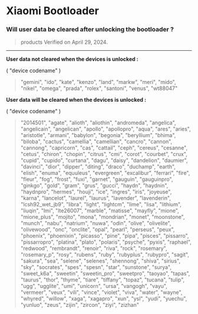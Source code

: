 # Xiaomi Bootloader

### Will user data be cleared after unlocking the bootloader ?

> products Verified on April 29, 2024.

----

**User data not cleared when the devices is unlocked :**

( "device codename" )
>"gemini", "ido", "kate", "kenzo", "land", "markw", "meri", "mido", "nikel", "omega", "prada", "rolex", "santoni", "venus", "wt88047"

**User data will be cleared when the devices is unlocked :**

( "device codename" )
>"2014501", "agate", "alioth", "aliothin", "andromeda", "angelica", "angelicain", "angelican", "apollo", "apollopro", "aqua", "ares", "aries", "aristotle", "armani", "babylon", "begonia", "beryllium", "bhima", "biloba", "cactus", "camellia", "camellian", "cancro", "cannon", "cannong", "capricorn", "cas", "cattail", "ceph", "cereus", "cesanne", "cetus", "chiron", "chopin", "citrus", "cmi", "corot", "courbet", "crux", "cupid", "cupido", "curtana", "dagu", "daisy", "dandelion", "daumier", "davinci", "dior", "dipper", "diting", "draco", "duchamp", "earth", "elish", "enuma", "equuleus", "evergreen", "excalibur", "ferrari", "fire", "fleur", "fog", "frost", "fuxi", "garnet", "gauguin", "gauguinpro", "ginkgo", "gold", "gram", "grus", "gucci", "haydn", "haydnin", "haydnpro", "hermes", "houji", "ice", "ingres", "iris", "joyeuse", "karna", "lancelot", "laurel", "laurus", "lavender", "lavenderin", "lcsh92_wet_jb9", "libra", "light", "lightcm", "lime", "lisa", "lithium", "liuqin", "lmi", "lte26007", "marble", "matisse", "mayfly", "mione", "mione_plus", "mojito", "mona", "mondrian", "monet", "moonstone", "munch", "nabu", "natrium", "nuwa", "odin", "olive", "olivelite", "olivewood", "onc", "onclite", "opal", "pearl", "perseus", "peux", "phoenix", "phoenixin", "picasso", "pine", "pipa", "pisces", "pissarro", "pissarropro", "platina", "plato", "polaris", "psyche", "pyxis", "raphael", "redwood", "rembrandt", "renoir", "riva", "rock", "rosemary", "rosemary_p", "rosy", "rubens", "ruby", "rubyplus", "rubypro", "sagit", "sakura", "sea", "selene", "selenes", "shennong", "shiva", "sirius", "sky", "socrates", "spes", "spesn", "star", "sunstone", "surya", "sweet_k6a", "sweetin", "sweetin_pro", "sweetpro", "taoyao", "tapas", "taurus", "thor", "thyme", "tiare", "tiffany", "topaz", "tucana", "tulip", "ugg", "ugglite", "umi", "unicorn", "ursa", "vangogh", "vayu", "vermeer", "veux", "vili", "vince", "violet", "viva", "water", "wayne", "whyred", "willow", "xaga", "xagapro", "xun", "ysl", "yudi", "yuechu", "yunluo", "zeus", "zijin", "zircon", "ziyi", "zizhan"